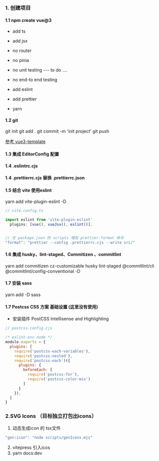 ### 1. 创建项目

#### 1.1 npm create vue@3

* add ts
* add jsx
* no router
* no pinia
* no unit testing --- to do ....
* no end-to end testing
* add eslint
* add prettier

* yarn

#### 1.2 git
git init
git add .
git commit -m 'init project'
git push

[参考 vue3-template](https://github.com/RyanLYC/vue3-template)

#### 1.3 集成 EditorConfig 配置
#### 1.4 .eslintrc.cjs
#### 1.4 .prettierrc.cjs 替换 .prettierrc.json
#### 1.5 结合 vite 使用eslint
yarn add vite-plugin-eslint -D

```ts
// vite.config.ts

import eslint from 'vite-plugin-eslint'
  plugins: [vue(), vueJsx(), eslint()],


// 在 package.json 的 scripts 增加 prettier:format 命令  
"format": "prettier --config .prettierrc.cjs --write src/"   

```

#### 1.6  集成 husky、lint-staged、Commitizen 、commitlint
yarn add commitizen cz-customizable husky lint-staged @commitlint/cli @commitlint/config-conventional -D 


#### 1.7 安装 sass
yarn add -D sass  
#### 1.7 Postcss CSS 方案 基础设置 (这里没有使用)
* 安装插件 PostCSS Intellisense and Highlighting

```js
// postcss.config.cjs

/* eslint-env node */
module.exports = {
  plugins: [
    require('postcss-each-variables'),
    require('postcss-nested'),
    require('postcss-each')({
      plugins: {
        beforeEach: [
          require('postcss-for'),
          require('postcss-color-mix')
        ]
      }
    }),
  ]
}
```

### 2.SVG Icons （目标独立打包出icons）
1. 动态生成icon 的 tsx文件
```js
"gen:icon": "node scripts/genIcons.mjs"
```
2. vitepress 引入icos
3. yarn docs:dev

